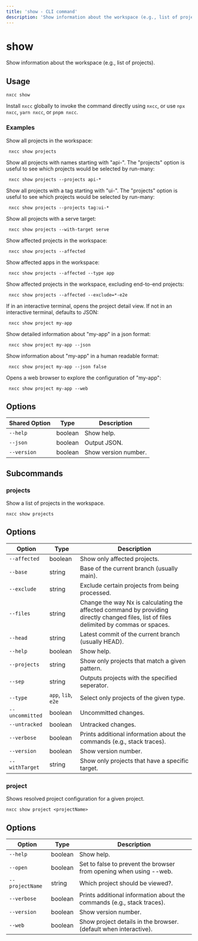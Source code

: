 ```yaml
---
title: 'show - CLI command'
description: 'Show information about the workspace (e.g., list of projects).'
---
```


# show

Show information about the workspace (e.g., list of projects).

## Usage

```shell
nxcc show
```

Install `nxcc` globally to invoke the command directly using `nxcc`, or use `npx nxcc`, `yarn nxcc`, or `pnpm nxcc`.

### Examples

Show all projects in the workspace:

```shell
 nxcc show projects
```

Show all projects with names starting with "api-". The "projects" option is useful to see which projects would be selected by run-many:

```shell
 nxcc show projects --projects api-*
```

Show all projects with a tag starting with "ui-". The "projects" option is useful to see which projects would be selected by run-many:

```shell
 nxcc show projects --projects tag:ui-*
```

Show all projects with a serve target:

```shell
 nxcc show projects --with-target serve
```

Show affected projects in the workspace:

```shell
 nxcc show projects --affected
```

Show affected apps in the workspace:

```shell
 nxcc show projects --affected --type app
```

Show affected projects in the workspace, excluding end-to-end projects:

```shell
 nxcc show projects --affected --exclude=*-e2e
```

If in an interactive terminal, opens the project detail view. If not in an interactive terminal, defaults to JSON:

```shell
 nxcc show project my-app
```

Show detailed information about "my-app" in a json format:

```shell
 nxcc show project my-app --json
```

Show information about "my-app" in a human readable format:

```shell
 nxcc show project my-app --json false
```

Opens a web browser to explore the configuration of "my-app":

```shell
 nxcc show project my-app --web
```

## Options

| Shared Option | Type    | Description          |
| ------------- | ------- | -------------------- |
| `--help`      | boolean | Show help.           |
| `--json`      | boolean | Output JSON.         |
| `--version`   | boolean | Show version number. |

## Subcommands

### projects

Show a list of projects in the workspace.

```shell
nxcc show projects
```

## Options

| Option          | Type                | Description                                                                                                                             |
| --------------- | ------------------- | --------------------------------------------------------------------------------------------------------------------------------------- |
| `--affected`    | boolean             | Show only affected projects.                                                                                                            |
| `--base`        | string              | Base of the current branch (usually main).                                                                                              |
| `--exclude`     | string              | Exclude certain projects from being processed.                                                                                          |
| `--files`       | string              | Change the way Nx is calculating the affected command by providing directly changed files, list of files delimited by commas or spaces. |
| `--head`        | string              | Latest commit of the current branch (usually HEAD).                                                                                     |
| `--help`        | boolean             | Show help.                                                                                                                              |
| `--projects`    | string              | Show only projects that match a given pattern.                                                                                          |
| `--sep`         | string              | Outputs projects with the specified seperator.                                                                                          |
| `--type`        | `app`, `lib`, `e2e` | Select only projects of the given type.                                                                                                 |
| `--uncommitted` | boolean             | Uncommitted changes.                                                                                                                    |
| `--untracked`   | boolean             | Untracked changes.                                                                                                                      |
| `--verbose`     | boolean             | Prints additional information about the commands (e.g., stack traces).                                                                  |
| `--version`     | boolean             | Show version number.                                                                                                                    |
| `--withTarget`  | string              | Show only projects that have a specific target.                                                                                         |

### project

Shows resolved project configuration for a given project.

```shell
nxcc show project <projectName>
```

## Options

| Option          | Type    | Description                                                            |
| --------------- | ------- | ---------------------------------------------------------------------- |
| `--help`        | boolean | Show help.                                                             |
| `--open`        | boolean | Set to false to prevent the browser from opening when using --web.     |
| `--projectName` | string  | Which project should be viewed?.                                       |
| `--verbose`     | boolean | Prints additional information about the commands (e.g., stack traces). |
| `--version`     | boolean | Show version number.                                                   |
| `--web`         | boolean | Show project details in the browser. (default when interactive).       |
